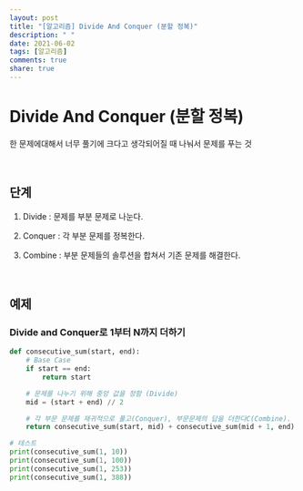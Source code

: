 ```yaml
---
layout: post
title: "[알고리즘] Divide And Conquer (분할 정복)"
description: " "
date: 2021-06-02
tags: [알고리즘]
comments: true
share: true
---
```



# Divide And Conquer (분할 정복)

한 문제에대해서 너무 풀기에 크다고 생각되어질 때 나눠서 문제를 푸는 것

<br>

## 단계

1. Divide : 문제를 부분 문제로 나눈다.

2. Conquer : 각 부분 문제를 정복한다.

3. Combine : 부분 문제들의 솔루션을 합쳐서 기존 문제를 해결한다.

<br>

## 예제

### Divide and Conquer로 1부터 N까지 더하기

```python
def consecutive_sum(start, end):
    # Base Case
    if start == end:
        return start

    # 문제를 나누기 위해 중앙 값을 정함 (Divide)
    mid = (start + end) // 2

    # 각 부문 문제를 재귀적으로 풀고(Conquer), 부문문제의 답을 더한다C(Combine).
    return consecutive_sum(start, mid) + consecutive_sum(mid + 1, end)

# 테스트
print(consecutive_sum(1, 10))
print(consecutive_sum(1, 100))
print(consecutive_sum(1, 253))
print(consecutive_sum(1, 388))
```
